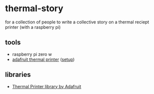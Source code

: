 # thermal-story
for a collection of people to write a collective story on a thermal reciept printer (with a raspberry pi)

## tools
* raspberry pi zero w
* [adafruit thermal printer](https://www.adafruit.com/product/597) ([setup](https://learn.adafruit.com/mini-thermal-receipt-printer/circuitpython))

## libraries
* [Thermal Printer library by Adafruit](https://github.com/adafruit/Adafruit_CircuitPython_Thermal_Printer.git)
